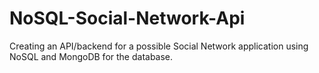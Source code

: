 # NoSQL-Social-Network-Api
Creating an API/backend for a possible Social Network application using NoSQL and MongoDB for the database.
